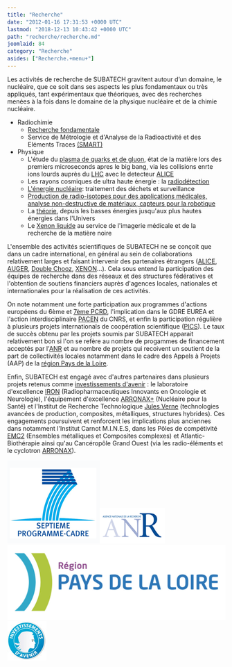 ```yaml
---
title: "Recherche"
date: "2012-01-16 17:31:53 +0000 UTC"
lastmod: "2018-12-13 10:43:42 +0000 UTC"
path: "recherche/recherche.md"
joomlaid: 84
category: "Recherche"
asides: ["Recherche.+menu+"]
---
```


Les activités de recherche de SUBATECH gravitent autour d’un domaine, le nucléaire, que ce soit dans ses aspects les plus fondamentaux ou très appliqués, tant expérimentaux que théoriques, avec des recherches menées à la fois dans le domaine de la physique nucléaire et de la chimie nucléaire.

-   Radiochimie
    -   [Recherche fondamentale](index.php?option=com_content&view=article&id=17&Itemid=257)
    -   Service de Métrologie et d'Analyse de la Radioactivité et des Eléments Traces [(SMART)](SMART/web/index.html)
-   Physique
    -   L'étude du [plasma de quarks et de gluon](index.php?option=com_content&view=article&id=15&Itemid=306), état de la matière lors des premiers microseconds apres le big bang, via les collisions enrte ions lourds auprès du [LHC](http://www.lhc-france.fr/) avec le detecteur [ALICE](http://aliweb.cern.ch/)
    -   Les rayons cosmiques de ultra haute énergie : la [radiodétection](index.php?option=com_content&view=article&id=5&Itemid=311)
    -   [L'énergie nucléaire](index.php?option=com_content&view=article&id=65&Itemid=324): traitement des déchets et surveillance
    -   [Production de radio-isotopes pour des applications médicales, analyse non-destructive de matériaux, capteurs pour la robotique](index.php?option=com_content&view=article&id=55&Itemid=618)
    -   La [théorie](index.php?option=com_content&view=article&id=352&Itemid=1036&lang=fr), depuis les basses énergies jusqu'aux plus hautes énergies dans l'Univers
    -   Le [Xenon liquide](index.php?option=com_content&view=article&id=13&Itemid=331) au service de l'imagerie médicale et de la recherche de la matière noire

L'ensemble des activités scientifiques de SUBATECH ne se conçoit que dans un cadre international, en général au sein de collaborations relativement larges et faisant intervenir des partenaires étrangers ([ALICE](http://aliweb.cern.ch/), [AUGER](http://www.auger.org/), [Double Chooz](http://doublechooz.in2p3.fr), [XENON](http://xenon1t.org/)...). Cela sous entend la participation des équipes de recherche dans des réseaux et des structures fédératives et l'obtention de soutiens financiers auprès d'agences locales, nationales et internationales pour la réalisation de ces activités.  

On note notamment une forte participation aux programmes d'actions européens du 6ème et [7ème PCRD](http://cordis.europa.eu/fp7/home_fr.html), l'implication dans le GDRE EUREA et l'action interdisciplinaire [PACEN](http://www.cnrs.fr/prg/PIR/programmes/energie-aval/pacen/pacen.htm) du CNRS, et enfin la participation régulière à plusieurs projets internationals de coopération scientifique ([PICS](https://dri-dae.cnrs-dir.fr/spip.php?article155)). Le taux de succès obtenu par les projets soumis par SUBATECH apparait relativement bon si l'on se refère au nombre de progammes de financement acceptés par l'[ANR](http://www.agence-nationale-recherche.fr/) et au nombre de projets qui recoivent un soutient de la part de collectivités locales notamment dans le cadre des Appels à Projets (AAP) de la [région Pays de la Loire](http://www.paysdelaloire.fr/).

Enfin, SUBATECH est engagé avec d'autres partenaires dans plusieurs projets retenus comme [investissements d'avenir](http://www.enseignementsup-recherche.gouv.fr/pid24578/investissements-d-avenir.html) : le laboratoire d'excellence [IRON](http://cache.media.enseignementsup-recherche.gouv.fr/file/Fiches_Labex_2/65/9/IRON_207659.pdf) (Radiopharmaceutiques Innovants en Oncologie et Neurologie), l'équipement d'excellence [ARRONAX+](http://cache.media.enseignementsup-recherche.gouv.fr/file/Fiches_equipex_vague_2/00/9/ARRONAXPLUS_203009.pdf) (Nucléaire pour la Santé) et l'Institut de Recherche Technologique [Jules Verne](http://media.enseignementsup-recherche.gouv.fr/file/Fiches_IRT/39/6/Dossier_de_presentation_des_IRT_3_176396.pdf) (technologies avancées de production, composites, métalliques, structures hybrides). Ces engagements poursuivent et renforcent les implications plus anciennes dans notamment l'Institut Carnot M.I.N.E.S, dans les Pôles de compétivité [EMC2](http://www.pole-emc2.fr/) (Ensembles métalliques et Composites complexes) et Atlantic-Biothérapie ainsi qu'au Cancéropôle Grand Ouest (via les radio-éléments et le cyclotron [ARRONAX](http://www.cyclotron-nantes.fr/)).

[![Image-11-2](images/Image-11-2.png)](http://cordis.europa.eu/fp7/home_fr.html)[![logoANR](images/logoANR.gif)](http://www.agence-nationale-recherche.fr/)[![RVB-PDL Institutionnel](images/RVB-PDL_Institutionnel.jpg)](http://www.paysdelaloire.fr/)[![medaille-investissements-avenir 174551.80](images/medaille-investissements-avenir_174551.80.jpg)](http://www.enseignementsup-recherche.gouv.fr/pid24578/investissements-d-avenir.html)
